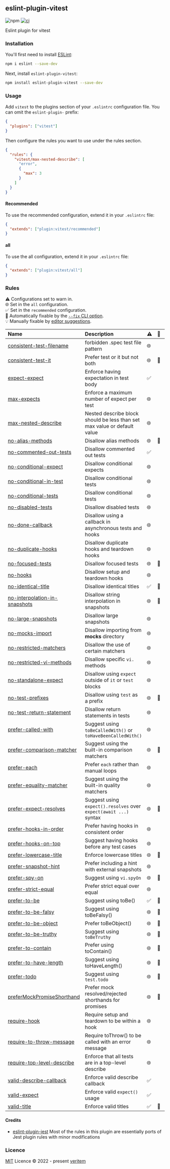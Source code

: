## eslint-plugin-vitest

![npm](https://img.shields.io/npm/v/eslint-plugin-vitest)
[![ci](https://github.com/veritem/eslint-plugin-vitest/actions/workflows/ci.yml/badge.svg?branch=main)](https://github.com/veritem/eslint-plugin-vitest/actions/workflows/ci.yml)

Eslint plugin for vitest

### Installation

You'll first need to install [ESLint](https://eslint.org/):

```sh
npm i eslint --save-dev
```

Next, install `eslint-plugin-vitest`:

```sh
npm install eslint-plugin-vitest --save-dev
```

### Usage

Add `vitest` to the plugins section of your `.eslintrc` configuration file. You can omit the `eslint-plugin-` prefix:

```json
{
  "plugins": ["vitest"]
}
```

Then configure the rules you want to use under the rules section.

```json
{
  "rules": {
    "vitest/max-nested-describe": [
      "error",
      {
        "max": 3
      }
    ]
  }
}
```

#### Recommended

To use the recommended configuration, extend it in your `.eslintrc` file:

```json
{
  "extends": ["plugin:vitest/recommended"]
}
```

#### all

To use the all configuration, extend it in your `.eslintrc` file:

```json
{
  "extends": ["plugin:vitest/all"]
}
```

### Rules

<!-- begin auto-generated rules list -->

⚠️ Configurations set to warn in.\
🌐 Set in the `all` configuration.\
✅ Set in the `recommended` configuration.\
🔧 Automatically fixable by the [`--fix` CLI option](https://eslint.org/docs/user-guide/command-line-interface#--fix).\
💡 Manually fixable by [editor suggestions](https://eslint.org/docs/developer-guide/working-with-rules#providing-suggestions).

| Name                                                                         | Description                                                              | ⚠️ | 🔧 | 💡 |
| :--------------------------------------------------------------------------- | :----------------------------------------------------------------------- | :- | :- | :- |
| [consistent-test-filename](docs/rules/consistent-test-filename.md)           | forbidden .spec test file pattern                                        | 🌐 |    |    |
| [consistent-test-it](docs/rules/consistent-test-it.md)                       | Prefer test or it but not both                                           | 🌐 | 🔧 |    |
| [expect-expect](docs/rules/expect-expect.md)                                 | Enforce having expectation in test body                                  | ✅  |    |    |
| [max-expects](docs/rules/max-expects.md)                                     | Enforce a maximum number of expect per test                              | 🌐 |    |    |
| [max-nested-describe](docs/rules/max-nested-describe.md)                     | Nested describe block should be less than set max value or default value | 🌐 |    |    |
| [no-alias-methods](docs/rules/no-alias-methods.md)                           | Disallow alias methods                                                   | 🌐 | 🔧 |    |
| [no-commented-out-tests](docs/rules/no-commented-out-tests.md)               | Disallow commented out tests                                             | ✅  |    |    |
| [no-conditional-expect](docs/rules/no-conditional-expect.md)                 | Disallow conditional expects                                             | 🌐 |    |    |
| [no-conditional-in-test](docs/rules/no-conditional-in-test.md)               | Disallow conditional tests                                               | 🌐 |    |    |
| [no-conditional-tests](docs/rules/no-conditional-tests.md)                   | Disallow conditional tests                                               | 🌐 |    |    |
| [no-disabled-tests](docs/rules/no-disabled-tests.md)                         | Disallow disabled tests                                                  | 🌐 |    |    |
| [no-done-callback](docs/rules/no-done-callback.md)                           | Disallow using a callback in asynchronous tests and hooks                | 🌐 |    | 💡 |
| [no-duplicate-hooks](docs/rules/no-duplicate-hooks.md)                       | Disallow duplicate hooks and teardown hooks                              | 🌐 |    |    |
| [no-focused-tests](docs/rules/no-focused-tests.md)                           | Disallow focused tests                                                   | 🌐 | 🔧 |    |
| [no-hooks](docs/rules/no-hooks.md)                                           | Disallow setup and teardown hooks                                        | 🌐 |    |    |
| [no-identical-title](docs/rules/no-identical-title.md)                       | Disallow identical titles                                                | ✅  | 🔧 |    |
| [no-interpolation-in-snapshots](docs/rules/no-interpolation-in-snapshots.md) | Disallow string interpolation in snapshots                               | 🌐 | 🔧 |    |
| [no-large-snapshots](docs/rules/no-large-snapshots.md)                       | Disallow large snapshots                                                 | 🌐 |    |    |
| [no-mocks-import](docs/rules/no-mocks-import.md)                             | Disallow importing from __mocks__ directory                              | 🌐 |    |    |
| [no-restricted-matchers](docs/rules/no-restricted-matchers.md)               | Disallow the use of certain matchers                                     | 🌐 |    |    |
| [no-restricted-vi-methods](docs/rules/no-restricted-vi-methods.md)           | Disallow specific `vi.` methods                                          | 🌐 |    |    |
| [no-standalone-expect](docs/rules/no-standalone-expect.md)                   | Disallow using `expect` outside of `it` or `test` blocks                 | 🌐 |    |    |
| [no-test-prefixes](docs/rules/no-test-prefixes.md)                           | Disallow using `test` as a prefix                                        | 🌐 | 🔧 |    |
| [no-test-return-statement](docs/rules/no-test-return-statement.md)           | Disallow return statements in tests                                      | 🌐 |    |    |
| [prefer-called-with](docs/rules/prefer-called-with.md)                       | Suggest using `toBeCalledWith()` or `toHaveBeenCalledWith()`             | 🌐 |    |    |
| [prefer-comparison-matcher](docs/rules/prefer-comparison-matcher.md)         | Suggest using the built-in comparison matchers                           | 🌐 | 🔧 |    |
| [prefer-each](docs/rules/prefer-each.md)                                     | Prefer `each` rather than manual loops                                   | 🌐 |    |    |
| [prefer-equality-matcher](docs/rules/prefer-equality-matcher.md)             | Suggest using the built-in quality matchers                              | 🌐 |    | 💡 |
| [prefer-expect-resolves](docs/rules/prefer-expect-resolves.md)               | Suggest using `expect().resolves` over `expect(await ...)` syntax        | 🌐 | 🔧 |    |
| [prefer-hooks-in-order](docs/rules/prefer-hooks-in-order.md)                 | Prefer having hooks in consistent order                                  | 🌐 |    |    |
| [prefer-hooks-on-top](docs/rules/prefer-hooks-on-top.md)                     | Suggest having hooks before any test cases                               | 🌐 |    |    |
| [prefer-lowercase-title](docs/rules/prefer-lowercase-title.md)               | Enforce lowercase titles                                                 | 🌐 | 🔧 |    |
| [prefer-snapshot-hint](docs/rules/prefer-snapshot-hint.md)                   | Prefer including a hint with external snapshots                          | 🌐 |    |    |
| [prefer-spy-on](docs/rules/prefer-spy-on.md)                                 | Suggest using `vi.spyOn`                                                 | 🌐 | 🔧 |    |
| [prefer-strict-equal](docs/rules/prefer-strict-equal.md)                     | Prefer strict equal over equal                                           | 🌐 |    | 💡 |
| [prefer-to-be](docs/rules/prefer-to-be.md)                                   | Suggest using toBe()                                                     | ✅  | 🔧 |    |
| [prefer-to-be-falsy](docs/rules/prefer-to-be-falsy.md)                       | Suggest using toBeFalsy()                                                | 🌐 | 🔧 |    |
| [prefer-to-be-object](docs/rules/prefer-to-be-object.md)                     | Prefer toBeObject()                                                      | 🌐 | 🔧 |    |
| [prefer-to-be-truthy](docs/rules/prefer-to-be-truthy.md)                     | Suggest using `toBeTruthy`                                               | 🌐 | 🔧 |    |
| [prefer-to-contain](docs/rules/prefer-to-contain.md)                         | Prefer using toContain()                                                 | 🌐 | 🔧 |    |
| [prefer-to-have-length](docs/rules/prefer-to-have-length.md)                 | Suggest using toHaveLength()                                             | 🌐 | 🔧 |    |
| [prefer-todo](docs/rules/prefer-todo.md)                                     | Suggest using `test.todo`                                                | 🌐 | 🔧 |    |
| [preferMockPromiseShorthand](docs/rules/preferMockPromiseShorthand.md)       | Prefer mock resolved/rejected shorthands for promises                    | 🌐 | 🔧 |    |
| [require-hook](docs/rules/require-hook.md)                                   | Require setup and teardown to be within a hook                           | 🌐 |    |    |
| [require-to-throw-message](docs/rules/require-to-throw-message.md)           | Require toThrow() to be called with an error message                     | 🌐 |    |    |
| [require-top-level-describe](docs/rules/require-top-level-describe.md)       | Enforce that all tests are in a top-level describe                       | 🌐 |    |    |
| [valid-describe-callback](docs/rules/valid-describe-callback.md)             | Enforce valid describe callback                                          | ✅  |    |    |
| [valid-expect](docs/rules/valid-expect.md)                                   | Enforce valid `expect()` usage                                           | ✅  |    |    |
| [valid-title](docs/rules/valid-title.md)                                     | Enforce valid titles                                                     | ✅  | 🔧 |    |

<!-- end auto-generated rules list -->

#### Credits

- [eslint-plugin-jest](https://github.com/jest-community/eslint-plugin-jest)
	Most of the rules in this plugin are essentially ports of Jest plugin rules with minor modifications

### Licence

[MIT](https://github.com/veritem/eslint-plugin-vitest/blob/main/LICENSE) Licence &copy; 2022 - present [veritem](https://github.com/veritem)
